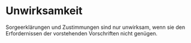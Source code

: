 # Unwirksamkeit

Sorgeerklärungen und Zustimmungen sind nur unwirksam, wenn sie den Erfordernissen der vorstehenden Vorschriften nicht genügen. 

